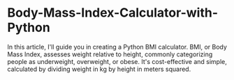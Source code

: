 # Body-Mass-Index-Calculator-with-Python
In this article, I'll guide you in creating a Python BMI calculator. BMI, or Body Mass Index, assesses weight relative to height, commonly categorizing people as underweight, overweight, or obese. It's cost-effective and simple, calculated by dividing weight in kg by height in meters squared.
